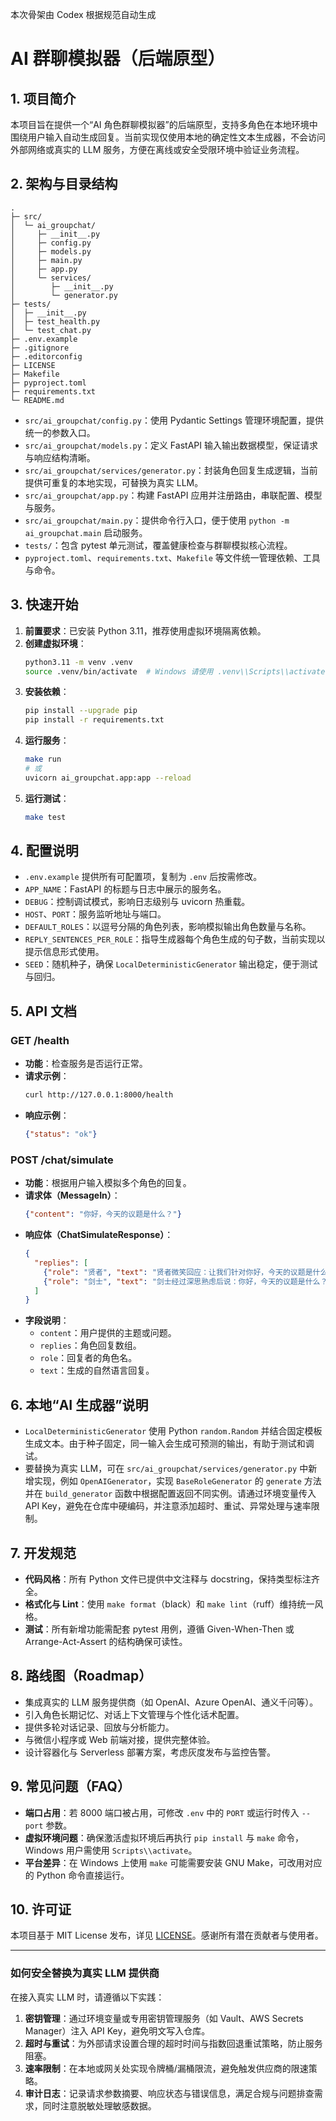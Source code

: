 本次骨架由 Codex 根据规范自动生成

# AI 群聊模拟器（后端原型）

## 1. 项目简介
本项目旨在提供一个“AI 角色群聊模拟器”的后端原型，支持多角色在本地环境中围绕用户输入自动生成回复。当前实现仅使用本地的确定性文本生成器，不会访问外部网络或真实的 LLM 服务，方便在离线或安全受限环境中验证业务流程。

## 2. 架构与目录结构
```
.
├─ src/
│  └─ ai_groupchat/
│     ├─ __init__.py
│     ├─ config.py
│     ├─ models.py
│     ├─ main.py
│     ├─ app.py
│     └─ services/
│        ├─ __init__.py
│        └─ generator.py
├─ tests/
│  ├─ __init__.py
│  ├─ test_health.py
│  └─ test_chat.py
├─ .env.example
├─ .gitignore
├─ .editorconfig
├─ LICENSE
├─ Makefile
├─ pyproject.toml
├─ requirements.txt
└─ README.md
```
- `src/ai_groupchat/config.py`：使用 Pydantic Settings 管理环境配置，提供统一的参数入口。
- `src/ai_groupchat/models.py`：定义 FastAPI 输入输出数据模型，保证请求与响应结构清晰。
- `src/ai_groupchat/services/generator.py`：封装角色回复生成逻辑，当前提供可重复的本地实现，可替换为真实 LLM。
- `src/ai_groupchat/app.py`：构建 FastAPI 应用并注册路由，串联配置、模型与服务。
- `src/ai_groupchat/main.py`：提供命令行入口，便于使用 `python -m ai_groupchat.main` 启动服务。
- `tests/`：包含 pytest 单元测试，覆盖健康检查与群聊模拟核心流程。
- `pyproject.toml`、`requirements.txt`、`Makefile` 等文件统一管理依赖、工具与命令。

## 3. 快速开始
1. **前置要求**：已安装 Python 3.11，推荐使用虚拟环境隔离依赖。
2. **创建虚拟环境**：
   ```bash
   python3.11 -m venv .venv
   source .venv/bin/activate  # Windows 请使用 .venv\\Scripts\\activate
   ```
3. **安装依赖**：
   ```bash
   pip install --upgrade pip
   pip install -r requirements.txt
   ```
4. **运行服务**：
   ```bash
   make run
   # 或
   uvicorn ai_groupchat.app:app --reload
   ```
5. **运行测试**：
   ```bash
   make test
   ```

## 4. 配置说明
- `.env.example` 提供所有可配置项，复制为 `.env` 后按需修改。
- `APP_NAME`：FastAPI 的标题与日志中展示的服务名。
- `DEBUG`：控制调试模式，影响日志级别与 uvicorn 热重载。
- `HOST`、`PORT`：服务监听地址与端口。
- `DEFAULT_ROLES`：以逗号分隔的角色列表，影响模拟输出角色数量与名称。
- `REPLY_SENTENCES_PER_ROLE`：指导生成器每个角色生成的句子数，当前实现以提示信息形式使用。
- `SEED`：随机种子，确保 `LocalDeterministicGenerator` 输出稳定，便于测试与回归。

## 5. API 文档
### GET /health
- **功能**：检查服务是否运行正常。
- **请求示例**：
  ```bash
  curl http://127.0.0.1:8000/health
  ```
- **响应示例**：
  ```json
  {"status": "ok"}
  ```

### POST /chat/simulate
- **功能**：根据用户输入模拟多个角色的回复。
- **请求体（MessageIn）**：
  ```json
  {"content": "你好，今天的议题是什么？"}
  ```
- **响应体（ChatSimulateResponse）**：
  ```json
  {
    "replies": [
      {"role": "贤者", "text": "贤者微笑回应：让我们针对你好，今天的议题是什么？（预计回复句数 2）制定下一步计划。（参考编号 1825）"},
      {"role": "剑士", "text": "剑士经过深思熟虑后说：你好，今天的议题是什么？（预计回复句数 2）的关键在于团队协作。（参考编号 4507）"}
    ]
  }
  ```
- **字段说明**：
  - `content`：用户提供的主题或问题。
  - `replies`：角色回复数组。
  - `role`：回复者的角色名。
  - `text`：生成的自然语言回复。

## 6. 本地“AI 生成器”说明
- `LocalDeterministicGenerator` 使用 Python `random.Random` 并结合固定模板生成文本。由于种子固定，同一输入会生成可预测的输出，有助于测试和调试。
- 要替换为真实 LLM，可在 `src/ai_groupchat/services/generator.py` 中新增实现，例如 `OpenAIGenerator`，实现 `BaseRoleGenerator` 的 `generate` 方法并在 `build_generator` 函数中根据配置返回不同实例。请通过环境变量传入 API Key，避免在仓库中硬编码，并注意添加超时、重试、异常处理与速率限制。

## 7. 开发规范
- **代码风格**：所有 Python 文件已提供中文注释与 docstring，保持类型标注齐全。
- **格式化与 Lint**：使用 `make format`（black）和 `make lint`（ruff）维持统一风格。
- **测试**：所有新增功能需配套 pytest 用例，遵循 Given-When-Then 或 Arrange-Act-Assert 的结构确保可读性。

## 8. 路线图（Roadmap）
- 集成真实的 LLM 服务提供商（如 OpenAI、Azure OpenAI、通义千问等）。
- 引入角色长期记忆、对话上下文管理与个性化话术配置。
- 提供多轮对话记录、回放与分析能力。
- 与微信小程序或 Web 前端对接，提供完整体验。
- 设计容器化与 Serverless 部署方案，考虑灰度发布与监控告警。

## 9. 常见问题（FAQ）
- **端口占用**：若 8000 端口被占用，可修改 `.env` 中的 `PORT` 或运行时传入 `--port` 参数。
- **虚拟环境问题**：确保激活虚拟环境后再执行 `pip install` 与 `make` 命令，Windows 用户需使用 `Scripts\\activate`。
- **平台差异**：在 Windows 上使用 `make` 可能需要安装 GNU Make，可改用对应的 Python 命令直接运行。

## 10. 许可证
本项目基于 MIT License 发布，详见 [LICENSE](LICENSE)。感谢所有潜在贡献者与使用者。

---

### 如何安全替换为真实 LLM 提供商
在接入真实 LLM 时，请遵循以下实践：
1. **密钥管理**：通过环境变量或专用密钥管理服务（如 Vault、AWS Secrets Manager）注入 API Key，避免明文写入仓库。
2. **超时与重试**：为外部请求设置合理的超时时间与指数回退重试策略，防止服务阻塞。
3. **速率限制**：在本地或网关处实现令牌桶/漏桶限流，避免触发供应商的限速策略。
4. **审计日志**：记录请求参数摘要、响应状态与错误信息，满足合规与问题排查需求，同时注意脱敏处理敏感数据。
